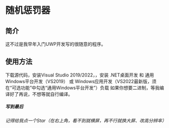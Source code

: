 # 随机惩罚器

## 简介
这不过是我早年入门UWP开发写的很随意的程序。

## 使用方法
下载源代码，安装Visual Studio 2019/2022，，安装 .NET桌面开发 和 通用Windows平台开发（VS2019） 或 Windows应用开发（VS2022最新版，须在“可选功能”中勾选“通用Windows平台开发”）负载
如果你想要二进制，等我编译好了再说，不想等就自行编译。

##### 写到最后
###### 记得给我点一个Star（在右上角，看不到就横屏，再不行就换大屏、改高分辨率）
